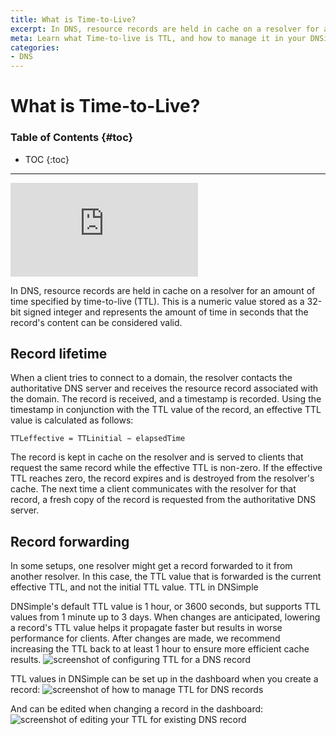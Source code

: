 ```yaml
---
title: What is Time-to-Live?
excerpt: In DNS, resource records are held in cache on a resolver for an amount of time specified by time-to-live (TTL).
meta: Learn what Time-to-live is TTL, and how to manage it in your DNSimple domain DNS settings to control caching of your DNS records lookup.
categories:
- DNS
---
```



# What is Time-to-Live?

### Table of Contents {#toc}

* TOC
{:toc}

---

<div class="aspect-ratio aspect-ratio--16x9 z-0 mb4">
  <iframe src="https://www.youtube.com/embed/lZXu5ymxeks" class="aspect-ratio--object" frameborder="0" allow="accelerometer; autoplay; clipboard-write; encrypted-media; gyroscope; picture-in-picture" allowfullscreen></iframe>
</div>

In DNS, resource records are held in cache on a resolver for an amount of time specified by time-to-live (TTL). This is a numeric value stored as a 32-bit signed integer and represents the amount of time in seconds that the record's content can be considered valid.

## Record lifetime
When a client tries to connect to a domain, the resolver contacts the authoritative DNS server and receives the resource record associated with the domain. The record is received, and a timestamp is recorded. Using the timestamp in conjunction with the TTL value of the record, an effective TTL value is calculated as follows:

```
TTLeffective = TTLinitial − elapsedTime
```

The record is kept in cache on the resolver and is served to clients that request the same record while the effective TTL is non-zero. If the effective TTL reaches zero, the record expires and is destroyed from the resolver's cache. The next time a client communicates with the resolver for that record, a fresh copy of the record is requested from the authoritative DNS server.

## Record forwarding

In some setups, one resolver might get a record forwarded to it from another resolver. In this case, the TTL value that is forwarded is the current effective TTL, and not the initial TTL value.
TTL in DNSimple

DNSimple's default TTL value is 1 hour, or 3600 seconds, but supports TTL values from 1 minute up to 3 days. When changes are anticipated, lowering a record's TTL value helps it propagate faster but results in worse performance for clients. After changes are made, we recommend increasing the TTL back to at least 1 hour to ensure more efficient cache results.
![screenshot of configuring TTL for a DNS record](/files/ttl-configure.png)

TTL values in DNSimple can be set up in the dashboard when you create a record:
![screenshot of how to manage TTL for DNS records](/files/ttl-manage.png)

And can be edited when changing a record in the dashboard:
![screenshot of editing your TTL for existing DNS record](/files/ttl-regions.png)
